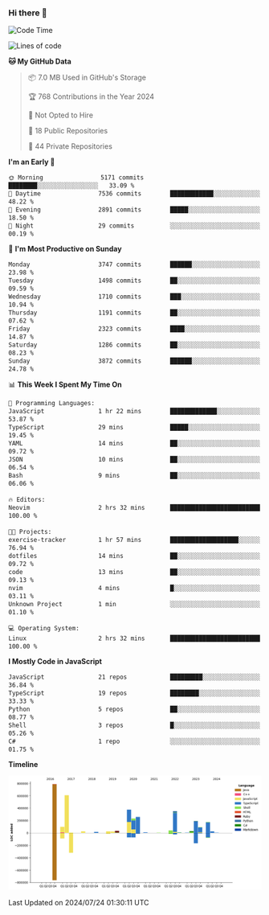 ### Hi there 👋

<!--
**Clumsy-Coder/Clumsy-Coder** is a ✨ _special_ ✨ repository because its `README.md` (this file) appears on your GitHub profile.

Here are some ideas to get you started:

- 🔭 I’m currently working on ...
- 🌱 I’m currently learning ...
- 👯 I’m looking to collaborate on ...
- 🤔 I’m looking for help with ...
- 💬 Ask me about ...
- 📫 How to reach me: ...
- 😄 Pronouns: ...
- ⚡ Fun fact: ...
-->

<!-- anmol098/waka-readme-stats -->
<!--START_SECTION:waka-->
![Code Time](http://img.shields.io/badge/Code%20Time-834%20hrs%2029%20mins-blue)

![Lines of code](https://img.shields.io/badge/From%20Hello%20World%20I%27ve%20Written-3.4%20million%20lines%20of%20code-blue)

**🐱 My GitHub Data** 

> 📦 7.0 MB Used in GitHub's Storage 
 > 
> 🏆 768 Contributions in the Year 2024
 > 
> 🚫 Not Opted to Hire
 > 
> 📜 18 Public Repositories 
 > 
> 🔑 44 Private Repositories 
 > 
**I'm an Early 🐤** 

```text
🌞 Morning                5171 commits        ████████░░░░░░░░░░░░░░░░░   33.09 % 
🌆 Daytime                7536 commits        ████████████░░░░░░░░░░░░░   48.22 % 
🌃 Evening                2891 commits        █████░░░░░░░░░░░░░░░░░░░░   18.50 % 
🌙 Night                  29 commits          ░░░░░░░░░░░░░░░░░░░░░░░░░   00.19 % 
```
📅 **I'm Most Productive on Sunday** 

```text
Monday                   3747 commits        ██████░░░░░░░░░░░░░░░░░░░   23.98 % 
Tuesday                  1498 commits        ██░░░░░░░░░░░░░░░░░░░░░░░   09.59 % 
Wednesday                1710 commits        ███░░░░░░░░░░░░░░░░░░░░░░   10.94 % 
Thursday                 1191 commits        ██░░░░░░░░░░░░░░░░░░░░░░░   07.62 % 
Friday                   2323 commits        ████░░░░░░░░░░░░░░░░░░░░░   14.87 % 
Saturday                 1286 commits        ██░░░░░░░░░░░░░░░░░░░░░░░   08.23 % 
Sunday                   3872 commits        ██████░░░░░░░░░░░░░░░░░░░   24.78 % 
```


📊 **This Week I Spent My Time On** 

```text
💬 Programming Languages: 
JavaScript               1 hr 22 mins        █████████████░░░░░░░░░░░░   53.87 % 
TypeScript               29 mins             █████░░░░░░░░░░░░░░░░░░░░   19.45 % 
YAML                     14 mins             ██░░░░░░░░░░░░░░░░░░░░░░░   09.72 % 
JSON                     10 mins             ██░░░░░░░░░░░░░░░░░░░░░░░   06.54 % 
Bash                     9 mins              ██░░░░░░░░░░░░░░░░░░░░░░░   06.06 % 

🔥 Editors: 
Neovim                   2 hrs 32 mins       █████████████████████████   100.00 % 

🐱‍💻 Projects: 
exercise-tracker         1 hr 57 mins        ███████████████████░░░░░░   76.94 % 
dotfiles                 14 mins             ██░░░░░░░░░░░░░░░░░░░░░░░   09.72 % 
code                     13 mins             ██░░░░░░░░░░░░░░░░░░░░░░░   09.13 % 
nvim                     4 mins              █░░░░░░░░░░░░░░░░░░░░░░░░   03.11 % 
Unknown Project          1 min               ░░░░░░░░░░░░░░░░░░░░░░░░░   01.10 % 

💻 Operating System: 
Linux                    2 hrs 32 mins       █████████████████████████   100.00 % 
```

**I Mostly Code in JavaScript** 

```text
JavaScript               21 repos            █████████░░░░░░░░░░░░░░░░   36.84 % 
TypeScript               19 repos            ████████░░░░░░░░░░░░░░░░░   33.33 % 
Python                   5 repos             ██░░░░░░░░░░░░░░░░░░░░░░░   08.77 % 
Shell                    3 repos             █░░░░░░░░░░░░░░░░░░░░░░░░   05.26 % 
C#                       1 repo              ░░░░░░░░░░░░░░░░░░░░░░░░░   01.75 % 
```



**Timeline**

![Lines of Code chart](https://raw.githubusercontent.com/Clumsy-Coder/Clumsy-Coder/main/assets/bar_graph.png)


 Last Updated on 2024/07/24 01:30:11 UTC
<!--END_SECTION:waka-->
